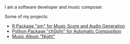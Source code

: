 I am a software developer and music composer.

Some of my projects:

- [R Package "gm" for Music Score and Audio Generation](https://github.com/flujoo/gm)
- [Python Package "ch0p1n" for Automatic Composition](https://github.com/flujoo/ch0p1n)
- [Music Album "Night"](https://flujoo.github.io/en/my-music-album-night/)
